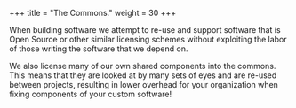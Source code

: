 +++
title  = "The Commons."
weight = 30
+++


When building software we attempt to re-use and support software that is Open
Source or other similar licensing schemes without exploiting the labor of those
writing the software that we depend on.

We also license many of our own shared components into the commons.
This means that they are looked at by many sets of eyes and are re-used between
projects, resulting in lower overhead for your organization when fixing
components of your custom software!
